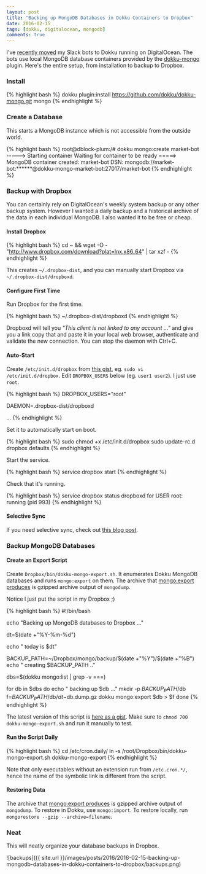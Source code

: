 ```yaml
---
layout: post
title: "Backing up MongoDB Databases in Dokku Containers to Dropbox"
date: 2016-02-15
tags: [dokku, digitalocean, mongodb]
comments: true
---
```

I've [recently moved](/2016/02/08/running-slack-bots-on-digital-ocean-with-dokku.html) my Slack bots to Dokku running on DigitalOcean. The bots use local MongoDB database containers provided by the [dokku-mongo](https://github.com/dokku/dokku-mongo) plugin. Here's the entire setup, from installation to backup to Dropbox.

### Install

{% highlight bash %}
dokku plugin:install https://github.com/dokku/dokku-mongo.git mongo
{% endhighlight %}

### Create a Database

This starts a MongoDB instance which is not accessible from the outside world.

{% highlight bash %}
root@dblock-plum:/# dokku mongo:create market-bot
-----> Starting container
       Waiting for container to be ready
=====> MongoDB container created: market-bot
       DSN: mongodb://market-bot:******@dokku-mongo-market-bot:27017/market-bot
{% endhighlight %}

### Backup with Dropbox

You can certainly rely on DigitalOcean's weekly system backup or any other backup system. However I wanted a daily backup and a historical archive of the data in each individual MongoDB. I also wanted it to be free or cheap.

#### Install Dropbox

{% highlight bash %}
cd ~ && wget -O - "http://www.dropbox.com/download?plat=lnx.x86_64" | tar xzf -
{% endhighlight %}

This creates `~/.dropbox-dist`, and you can manually start Dropbox via `~/.dropbox-dist/dropboxd`.

#### Configure First Time

Run Dropbox for the first time.

{% highlight bash %}
~/.dropbox-dist/dropboxd
{% endhighlight %}

Dropboxd will tell you _"This client is not linked to any account ..."_ and give you a link copy that and paste it in your local web browser, authenticate and validate the new connection. You can stop the daemon with Ctrl+C.

#### Auto-Start

Create `/etc/init.d/dropbox` from [this gist](https://gist.github.com/dblock/9559719f89ba1e0e4630), eg. `sudo vi /etc/init.d/dropbox`. Edit `DROPBOX_USERS` below (eg. `user1 user2`). I just use `root`.

{% highlight bash %}
DROPBOX_USERS="root"

DAEMON=.dropbox-dist/dropboxd

...
{% endhighlight %}

Set it to automatically start on boot.

{% highlight bash %}
sudo chmod +x /etc/init.d/dropbox
sudo update-rc.d dropbox defaults
{% endhighlight %}

Start the service.

{% highlight bash %}
service dropbox start
{% endhighlight %}

Check that it's running.

{% highlight bash %}
service dropbox status
dropboxd for USER root: running (pid 993)
{% endhighlight %}

#### Selective Sync

If you need selective sync, check out [this blog post](http://buildcontext.com/blog/2012/dropbox-linux-ubuntu-ec2-linode-selective-sync).

### Backup MongoDB Databases

#### Create an Export Script

Create `Dropbox/bin/dokku-mongo-export.sh`. It enumerates Dokku MongoDB databases and runs `mongo:export` on them. The archive that [mongo:export produces](https://github.com/dokku/dokku-mongo/blob/master/functions#L115) is gzipped archive output of `mongodump`.

Notice I just put the script in my Dropbox ;)

{% highlight bash %}
#!/bin/bash

echo "Backing up MongoDB databases to Dropbox ..."

dt=$(date +"%Y-%m-%d")

echo " today is $dt"

BACKUP_PATH=~/Dropbox/mongo/backup/$(date +"%Y")/$(date +"%B")
echo " creating $BACKUP_PATH .."

dbs=$(dokku mongo:list | grep -v ===)

for db in $dbs
do
  echo " backing up $db ..."
  mkdir -p $BACKUP_PATH/$db
  f=$BACKUP_PATH/$db/$dt-$db.dump.gz
  dokku mongo:export $db > $f
done
{% endhighlight %}

The latest version of this script is [here as a gist](https://gist.github.com/dblock/acd70c84af3a3531a510). Make sure to `chmod 700 dokku-mongo-export.sh` and run it manually to test.

#### Run the Script Daily

{% highlight bash %}
cd /etc/cron.daily/
ln -s /root/Dropbox/bin/dokku-mongo-export.sh dokku-mongo-export
{% endhighlight %}

Note that only executables without an extension run from `/etc.cron.*/`, hence the name of the symbolic link is different from the script.

#### Restoring Data

The archive that [mongo:export produces](https://github.com/dokku/dokku-mongo/blob/master/functions#L115) is gzipped archive output of `mongodump`. To restore in Dokku, use `mongo:import`. To restore locally, run `mongorestore --gzip --archive=filename`.

### Neat

This will neatly organize your database backups in Dropbox.

![backups]({{ site.url }}/images/posts/2016/2016-02-15-backing-up-mongodb-databases-in-dokku-containers-to-dropbox/backups.png)
